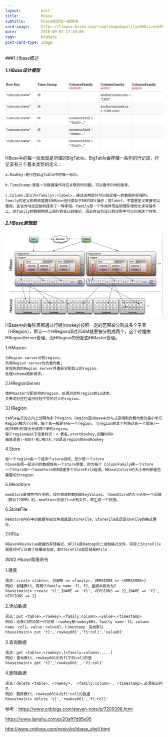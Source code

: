 ```yaml
---
layout:         post
title:          hbase
subtitle:       hbase原理及一般使用
card-image:     https://timgsa.baidu.com/timg?image&quality=80&size=b9999_10000&sec=1535890425635&di=0a3eaa77a93252b6ec84144b72a47753&imgtype=0&src=http%3A%2F%2Fwww.grabsun.com%2Fuploads%2Fimages%2F2012%2F73%2F79_110601094711_1.jpg
date:           2018-09-02 17:30:00
tags:           bigData
post-card-type: image
---
```


###1.Hbase概述

##### 1.HBase设计模型

![MacDown Screenshot](/assets/images/6542029-46788b1d0ed7b43c.png)
 
HBase中的每一张表就是所谓的BigTable。BigTable会存储一系列的行记录，行记录有三个基本类型的定义：

    a.RowKey:是行在BigTable中的唯一标识。
    
    b.TimeStamp:是每一次数据操作对应关联的时间戳，可以看作SVN的版本。
    
    c.Column:定义为<family>:<label>，通过这两部分可以指定唯一的数据的存储列，family的定义和修改需要对HBase进行类似于DB的DDL操作；而label，不需要定义直接可以使用，这也为动态定制列提供了一种手段。family另一个作用体现在物理存储优化读写操作上，同family的数据物理上保存的会比较接近，因此在业务设计的过程中可以利用这个特性。
    
    
##### 2.HBase原理图

![MacDown Screenshot](/assets/images/6542029-94b81418ee54943d.jpg)

HBase中的每张表都通过行键(rowkey)按照一定的范围被分割成多个子表（HRegion），默认一个HRegion超过256M就要被分割成两个，这个过程由HRegionServer管理，而HRegion的分配由HMaster管理。

1.HMaster:

    为Region server分配region;
    负责Region server的负载均衡;
    发现失效的Region server并重新分配其上的region;
    处理schema更新请求。
    
2.HRegionServer

    维护master分配给他的region，处理对这些region的io请求。
    负责切分正在运行过程中变的过大的region。
    
3.HRegion

    table在行的方向上分隔为多个Region。Region是HBase中分布式存储和负载均衡的最小单元
    Region按大小分隔，每个表一般是只有一个region。当region的某个列族达到一个阈值(一般256M)时就会分成两个新的region。
    每个region由以下信息标识：< 表名,startRowkey,创建时间>
    由目录表(-ROOT-和.META.)记录该region的endRowkey

4.Store

    每一个region由一个或多个store组成，至少是一个store
    hbase会把一起访问的数据放在一个store里面，即为每个 ColumnFamily建一个store
    一个Store由一个memStore和0或者多个StoreFile组成。HBase以store的大小来判断是否需要切分region
    
5.MemStore

    memStore是放在内存里的。保存修改的数据即keyValues。当memStore的大小达到一个阀值（默认128MB）时，memStore会被flush到文件，即生成一个快照。

6.StoreFile

    memStore内存中的数据写到文件后就是StoreFile，StoreFile底层是以HFile的格式保存。

7.HFile

    HBase中KeyValue数据的存储格式，HFile是Hadoop的二进制格式文件，实际上StoreFile就是对Hfile做了轻量级包装，即StoreFile底层就是HFile

###2.Hbase常用命令

1.建表

    语法：create <table>, {NAME => <family>, VERSIONS => <VERSIONS>}
    例如：创建表t1，有两个family name：f1，f2，且版本数均为2
    hbase(main)> create 't1',{NAME => 'f1', VERSIONS => 2},{NAME => 'f2', VERSIONS => 2}
    
2.添加数据

    语法：put <table>,<rowkey>,<family:column>,<value>,<timestamp>
    例如：给表t1的添加一行记录：rowkey是rowkey001，family name：f1，column name：col1，value：value01，timestamp：系统默认
    hbase(main)> put 't1','rowkey001','f1:col1','value01'
            
3.查询数据


    语法：get <table>,<rowkey>,[<family:column>,....]
    例如：查询表t1，rowkey001中的f1下的col1的值
    hbase(main)> get 't1','rowkey001', 'f1:col1'
    
4.删除数据

    语法：delete <table>, <rowkey>,  <family:column> , <timestamp>,必须指定列名
    例如：删除表t1，rowkey001中的f1:col1的数据
    hbase(main)> delete 't1','rowkey001','f1:col1'
            
参考：https://www.cnblogs.com/steven-note/p/7209398.html

https://www.jianshu.com/p/20aff7d85e95

http://www.cnblogs.com/nexiyi/p/hbase_shell.html

 